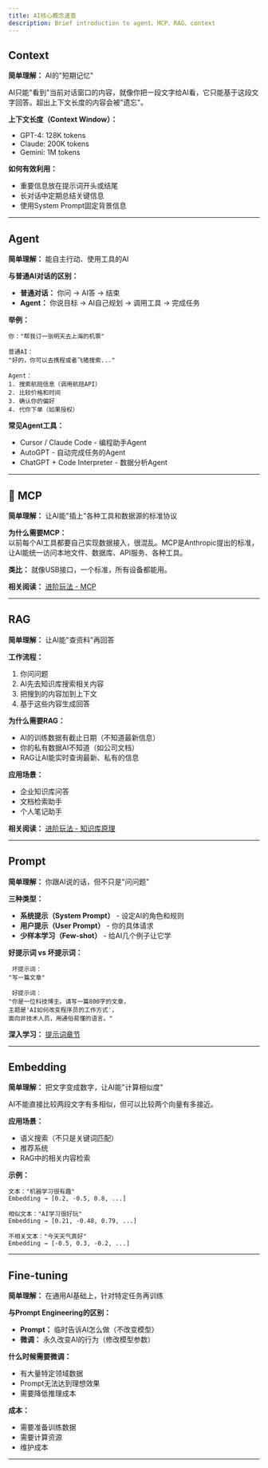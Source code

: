 ```yaml
---
title: AI核心概念速查
description: Brief introduction to agent、MCP、RAG、context
---
```


## Context

**简单理解：** AI的"短期记忆"

AI只能"看到"当前对话窗口的内容，就像你把一段文字给AI看，它只能基于这段文字回答。超出上下文长度的内容会被"遗忘"。

**上下文长度（Context Window）：**

- GPT-4: 128K tokens
- Claude: 200K tokens
- Gemini: 1M tokens

**如何有效利用：**

- 重要信息放在提示词开头或结尾
- 长对话中定期总结关键信息
- 使用System Prompt固定背景信息

---

## Agent

**简单理解：** 能自主行动、使用工具的AI

**与普通AI对话的区别：**

- **普通对话：** 你问 → AI答 → 结束
- **Agent：** 你说目标 → AI自己规划 → 调用工具 → 完成任务

**举例：**

```
你："帮我订一张明天去上海的机票"

普通AI：
"好的，你可以去携程或者飞猪搜索..."

Agent：
1. 搜索航班信息（调用航班API）
2. 比较价格和时间
3. 确认你的偏好
4. 代你下单（如果授权）
```

**常见Agent工具：**

- Cursor / Claude Code - 编程助手Agent
- AutoGPT - 自动完成任务的Agent
- ChatGPT + Code Interpreter - 数据分析Agent

---

## 🔌 MCP

**简单理解：** 让AI能"插上"各种工具和数据源的标准协议

**为什么需要MCP：**  
以前每个AI工具都要自己实现数据接入，很混乱。MCP是Anthropic提出的标准，让AI能统一访问本地文件、数据库、API服务、各种工具。

**类比：** 就像USB接口，一个标准，所有设备都能用。

**相关阅读：** [进阶玩法 - MCP](/advanced/mcp)

---

## RAG

**简单理解：** 让AI能"查资料"再回答

**工作流程：**

1. 你问问题
2. AI先去知识库搜索相关内容
3. 把搜到的内容加到上下文
4. 基于这些内容生成回答

**为什么需要RAG：**

- AI的训练数据有截止日期（不知道最新信息）
- 你的私有数据AI不知道（如公司文档）
- RAG让AI能实时查询最新、私有的信息

**应用场景：**

- 企业知识库问答
- 文档检索助手
- 个人笔记助手

**相关阅读：** [进阶玩法 - 知识库原理](/advanced/knowledge-bases/principles)

---

## Prompt

**简单理解：** 你跟AI说的话，但不只是"问问题"

**三种类型：**

- **系统提示（System Prompt）** - 设定AI的角色和规则
- **用户提示（User Prompt）** - 你的具体请求
- **少样本学习（Few-shot）** - 给AI几个例子让它学

**好提示词 vs 坏提示词：**

```
 坏提示词：
"写一篇文章"

 好提示词：
"你是一位科技博主。请写一篇800字的文章，
主题是'AI如何改变程序员的工作方式'，
面向非技术人员，用通俗易懂的语言。"
```

**深入学习：** [提示词章节](/prompts)

---

## Embedding

**简单理解：** 把文字变成数字，让AI能"计算相似度"

AI不能直接比较两段文字有多相似，但可以比较两个向量有多接近。

**应用场景：**

- 语义搜索（不只是关键词匹配）
- 推荐系统
- RAG中的相关内容检索

**示例：**

```
文本："机器学习很有趣"
Embedding → [0.2, -0.5, 0.8, ...]

相似文本："AI学习很好玩"
Embedding → [0.21, -0.48, 0.79, ...]

不相关文本："今天天气真好"
Embedding → [-0.5, 0.3, -0.2, ...]
```

---

## Fine-tuning

**简单理解：** 在通用AI基础上，针对特定任务再训练

**与Prompt Engineering的区别：**

- **Prompt：** 临时告诉AI怎么做（不改变模型）
- **微调：** 永久改变AI的行为（修改模型参数）

**什么时候需要微调：**

- 有大量特定领域数据
- Prompt无法达到理想效果
- 需要降低推理成本

**成本：**

- 需要准备训练数据
- 需要计算资源
- 维护成本

---
